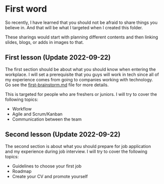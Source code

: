 # First word

So recently, I have learned that you should not be afraid to share things you believe in. And that will be what I targeted when I created this folder.

These sharings would start with planning different contents and then linking slides, blogs, or adds in images to that.

## First lesson (Update 2022-09-22)
The first section should be about what you should know when entering the workplace. I will set a prerequisite that you guys will work in tech since all of my experience comes from going to companies working with technology.
Go see the [first-brainstorm.md](general-knowledge/what-to-know-fresher-version/planning/first-brainstorm.md) file for more details.

This is targeted for people who are freshers or juniors. I will try to cover the following topics:

- Workflow
- Agile and Scrum/Kanban
- Communication between the team

## Second lesson (Update 2022-09-22)
The second section is about what you should prepare for job application and my experience during job interview. 
I will try to cover the following topics:

- Guidelines to choose your first job
- Roadmap
- Create your CV and promote yourself